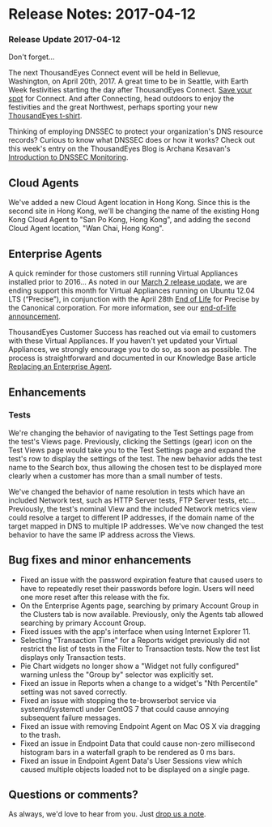 # Release Notes: 2017-04-12

### Release Update 2017-04-12

Don't forget...

The next ThousandEyes Connect event will be held in Bellevue, Washington, on April 20th, 2017.  A great time to be in Seattle, with Earth Week festivities starting the day after ThousandEyes Connect.  [Save your spot](http://www.thousandeyes.com/events/connect) for Connect.  And after Connecting, head outdoors to enjoy the festivities and the great Northwest, perhaps sporting your new [ThousandEyes t-shirt](https://www.thousandeyes.com/tshirt).

Thinking of employing DNSSEC to protect your organization's DNS resource records?  Curious to know what DNSSEC does or how it works? Check out this week's entry on the ThousandEyes Blog is Archana Kesavan's [Introduction to DNSSEC Monitoring](https://blog.thousandeyes.com/introduction-dnssec-monitoring/).

## Cloud Agents

We've added a new Cloud Agent location in Hong Kong.  Since this is the second site in Hong Kong, we'll be changing the name of the existing Hong Kong Cloud Agent to "San Po Kong, Hong Kong", and adding the second Cloud Agent location, "Wan Chai, Hong Kong".

## Enterprise Agents

A quick reminder for those customers still running Virtual Appliances installed prior to 2016... As noted in our [March 2 release update](https://success.thousandeyes.com/PublicArticlePage?articleIdParam=kA044000000CnwuCAC), we are ending support this month for Virtual Appliances running on Ubuntu 12.04 LTS \(“Precise”\), in conjunction with the April 28th [End of Life](https://wiki.ubuntu.com/Releases) for Precise by the Canonical corporation. For more information, see our [end-of-life announcement](https://success.thousandeyes.com/PublicArticlePage?articleIdParam=kA044000000CnyqCAC).

ThousandEyes Customer Success has reached out via email to customers with these Virtual Appliances.  If you haven't yet updated your Virtual Appliances, we strongly encourage you to do so, as soon as possible.  The process is straightforward and documented in our Knowledge Base article [Replacing an Enterprise Agent](https://success.thousandeyes.com/PublicArticlePage?articleIdParam=kA044000000CnYJCA0).

## Enhancements

### Tests

We're changing the behavior of navigating to the Test Settings page from the test's Views page. Previously, clicking the Settings \(gear\) icon on the Test Views page would take you to the Test Settings page and expand the test's row to display the settings of the test. The new behavior adds the test name to the Search box, thus allowing the chosen test to be displayed more clearly when a customer has more than a small number of tests.

We've changed the behavior of name resolution in tests which have an included Network test, such as HTTP Server tests, FTP Server tests, etc...  Previously, the test's nominal View and the included Network metrics view could resolve a target to different IP addresses, if the domain name of the target mapped in DNS to multiple IP addresses.  We've now changed the test behavior to have the same IP address across the Views.

## Bug fixes and minor enhancements

* Fixed an issue with the password expiration feature that caused users to have to repeatedly reset their passwords before login. Users will need one more reset after this release with the fix.
* On the Enterprise Agents page, searching by primary Account Group in the Clusters tab is now available. Previously, only the Agents tab allowed searching by primary Account Group.
* Fixed issues with the app's interface when using Internet Explorer 11.
* Selecting "Transaction Time" for a Reports widget previously did not restrict the list of tests in the Filter to Transaction tests. Now the test list displays only Transaction tests. 
* Pie Chart widgets no longer show a "Widget not fully configured" warning unless the "Group by" selector was explicitly set.
* Fixed an issue in Reports when a change to a widget's "Nth Percentile" setting was not saved correctly.
* Fixed an issue with stopping the te-browserbot service via systemd/systemctl under CentOS 7 that could cause annoying subsequent failure messages.
* Fixed an issue with removing Endpoint Agent on Mac OS X via dragging to the trash.
* Fixed an issue in Endpoint Data that could cause non-zero millisecond histogram bars in a waterfall graph to be rendered as 0 ms bars.
* Fixed an issue in Endpoint Agent Data's User Sessions view which caused multiple objects loaded not to be displayed on a single page.

## Questions or comments?

 As always, we'd love to hear from you.  Just [drop us a note](mailto:support@thousandeyes.com?subject=Release+Notes+2017-04-12).

